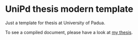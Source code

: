 # UniPd thesis modern template

Just a template for thesis at University of Padua.

To see a compiled document, please have a look at [my thesis](https://hdl.handle.net/20.500.12608/65146).


